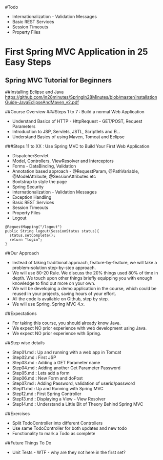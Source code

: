 #Todo
- Internationalization - Validation Messages
- Basic REST Services
- Session Timeouts
- Property Files

# First Spring MVC Application in 25 Easy Steps
## Spring MVC Tutorial for Beginners
##Installing Eclipse and Java
https://github.com/in28minutes/SpringIn28Minutes/blob/master/InstallationGuide-JavaEclipseAndMaven_v2.pdf

##Course Overview
###Steps 1 to 7 : Build a normal Web Application
- Understand Basics of HTTP - HttpRequest - GET/POST, Request Parameters
- Introduction to JSP, Servlets, JSTL, Scriptlets and EL.
- Understand Basics of using Maven, Tomcat and Eclipse

###Steps 11 to XX : Use Spring MVC to Build Your First Web Application
- DispatcherServlet
- Model, Controllers, ViewResolver and Interceptors 
- Forms - DataBinding, Validation
- Annotation based approach - @RequestParam, @PathVariable, @ModelAttribute, @SessionAttributes etc
- Bootstrap to style the page
- Spring Security
- Internationalization - Validation Messages
- Exception Handling
- Basic REST Services
- Session Timeouts
- Property Files
- Logout
```
@RequestMapping("/logout")
public String logout(SessionStatus status){
  status.setComplete();
  return "login";
}
```

##Our Approach
- Instead of taking traditional approach, feature-by-feature, we will take a problem-solution step-by-step approach. 
- We will use 80-20 Rule. We discuss the 20% things used 80% of time in depth. We touch upon other things briefly equipping you with enough knowledge to find out more on your own. 
- We will be developing a demo application in the course, which could be reused in your projects, saving hours of your effort.
- All the code is available on Github, step by step.
- We will use Spring, Spring MVC 4.x.

##Expectations
- For taking this course, you should already know Java. 
- We expect NO prior experience with web development using Java.
- We expect NO prior experience with Spring.

##Step wise details
- Step01.md : Up and running with a web app in Tomcat
- Step02.md :	First JSP
- Step03.md :	Adding a GET Parameter name
- Step04.md :	Adding another Get Parameter Password
- Step05.md : Lets add a form
- Step06.md :	New Form and doPost
- Step07.md :	Adding Password, validation of userid/password
- Step11.md : Up and Running with Spring MVC
- Step12.md : First Spring Controller
- Step13.md	: Displaying a View - View Resolver
- Step14.md	: Understand a Little Bit of Theory Behind Spring MVC

##Exercises
- Split TodoController into different Controllers
- Use same TodoController for both updates and new todo
- Functionality to mark a Todo as complete

##Future Things To Do
- Unit Tests - WTF - why are they not here in the first set?